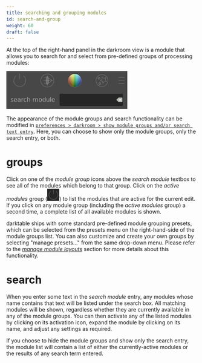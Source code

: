 ```yaml
---
title: searching and grouping modules 
id: search-and-group
weight: 60
draft: false
---
```


At the top of the right-hand panel in the darkroom view is a module that allows you to search for and select from pre-defined groups of processing modules:

![group and search](./search-and-group/module-group-and-search.png#w25)

The appearance of the module groups and search functionality can be modified in [`preferences > darkroom > show module groups and/or search text entry`](../../../preferences-settings/darkroom.md). Here, you can choose to show only the module groups, only the search entry, or both. 

# groups

Click on one of the _module group_ icons above the _search module_ textbox to see all of the modules which belong to that group. Click on the _active modules_ group (![module-group-active-icon](./search-and-group/module-group-active-icon.png)) to list the modules that are active for the current edit.
If you click on any module group (including the _active modules_ group) a second time, a complete list of all available modules is shown.

darktable ships with some standard pre-defined module grouping presets, which can be selected from the presets menu on the right-hand-side of the module groups list. You can also customize and create your own groups by selecting "manage presets..." from the same drop-down menu. Please refer to the [_manage module layouts_](../../module-reference/utility-modules/darkroom/manage-module-layouts.md) section for more details about this functionality.

# search 

When you enter some text in the _search module_ entry, any modules whose name contains that text will be listed under the search box. All matching modules will be shown, regardless whether they are currently available in any of the module groups. You can then activate any of the listed modules by clicking on its activation icon, expand the module by clicking on its name, and adjust any settings as required.

If you choose to hide the module groups and show only the search entry, the module list will contain a list of either the currently-active modules or the results of any search term entered.
